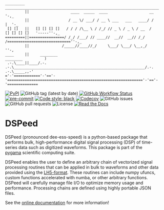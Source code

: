 ```
_________  _______________________________________________________________________
         ||                   ____  _____  ____                   __               '-,_
         ||                  / __ \/ ___/ / __ \ ___   ___   ____/ /                |  '-_
 [] []   ||   [] [] [] []   / / / /\__ \ / /_/ // _ \ / _ \ / __  /   [] [] [] []   '-----''-,_
=========||================/ /_/ /___/ // ____//  __//  __// /_/ /=============================''-,_     
         ||               /_____//____//_/     \___/ \___/ \__,_/                                   ''-,
____     ||     ________                                                              ________          )
 .-.\____||____/.-.  .-.\____________________________________________________________/.-.  .-.\_____,,-'
='-'============'-'=='-'=============================================================='-'=='-'==============
```
[![PyPI](https://img.shields.io/pypi/v/dspeed?logo=pypi)](https://pypi.org/project/dspeed/)
![GitHub tag (latest by date)](https://img.shields.io/github/v/tag/legend-exp/dspeed?logo=git)
[![GitHub Workflow Status](https://img.shields.io/github/checks-status/legend-exp/dspeed/main?label=main%20branch&logo=github)](https://github.com/legend-exp/dspeed/actions)
[![pre-commit](https://img.shields.io/badge/pre--commit-enabled-brightgreen?logo=pre-commit&logoColor=white)](https://github.com/pre-commit/pre-commit)
[![Code style: black](https://img.shields.io/badge/code%20style-black-000000.svg)](https://github.com/psf/black)
[![Codecov](https://img.shields.io/codecov/c/github/legend-exp/dspeed?logo=codecov)](https://app.codecov.io/gh/legend-exp/dspeed)
![GitHub issues](https://img.shields.io/github/issues/legend-exp/dspeed?logo=github)
![GitHub pull requests](https://img.shields.io/github/issues-pr/legend-exp/dspeed?logo=github)
![License](https://img.shields.io/github/license/legend-exp/dspeed)
[![Read the Docs](https://img.shields.io/readthedocs/dspeed?logo=readthedocs)](https://dspeed.readthedocs.io)

# DSPeed
DSPeed (pronounced dee-ess-speed) is a python-based package that performs bulk, high-performance digital signal processing (DSP) of time-series data such as digitized waveforms. This package is part of the [pygama](https://github.com/legend-exp/pygama) scientific computing suite.

DSPeed enables the user to define an arbitrary chain of vectorized signal processing routines that can be applied in bulk to waveforms and other data provided using the [LH5-format](https://legend-exp.github.io/legend-data-format-specs). These routines can include numpy ufuncs, custom functions accelerated with numba, or other arbitrary functions. DSPeed will carefully manage file I/O to optimize memory usage and performance. Processing chains are defined using highly portable JSON files.

See the [online documentation](https://dspeed.readthedocs.io/en/stable/) for more information!